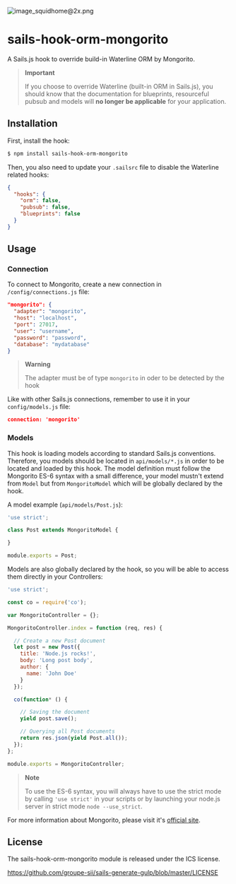 ![image_squidhome@2x.png](http://i.imgur.com/RIvu9.png)

# sails-hook-orm-mongorito

A Sails.js hook to override build-in Waterline ORM by Mongorito.

> **Important**
>
> If you choose to override Waterline (built-in ORM in Sails.js), you should know that the documentation for blueprints, resourceful pubsub and models will **no longer be applicable** for your application.

## Installation

First, install the hook:

```sh
$ npm install sails-hook-orm-mongorito
```

Then, you also need to update your `.sailsrc` file to disable the Waterline related hooks:

```json
{
  "hooks": {
    "orm": false,
    "pubsub": false,
    "blueprints": false
  }
}
```

## Usage

### Connection

To connect to Mongorito, create a new connection in `/config/connections.js` file:

```json
"mongorito": {
  "adapter": "mongorito",
  "host": "localhost",
  "port": 27017,
  "user": "username",
  "password": "password",
  "database": "mydatabase"
}
```

> **Warning**
>
> The adapter must be of type `mongorito` in oder to be detected by the hook

Like with other Sails.js connections, remember to use it in your `config/models.js` file:

```json
connection: 'mongorito'
```

### Models

This hook is loading models according to standard Sails.js conventions. Therefore, you models should be located in `api/models/*.js` in order to be located and loaded by this hook.
The model definition must follow the Mongorito ES-6 syntax with a small difference, your model mustn't extend from `Model` but from `MongoritoModel` which will be globally declared by the hook.

A model example (`api/models/Post.js`):

```js
'use strict';

class Post extends MongoritoModel {

}

module.exports = Post;
```

Models are also globally declared by the hook, so you will be able to access them directly in your Controllers:

```js
'use strict';

const co = require('co');

var MongoritoController = {};

MongoritoController.index = function (req, res) {

  // Create a new Post document
  let post = new Post({
    title: 'Node.js rocks!',
    body: 'Long post body',
    author: {
      name: 'John Doe'
    }
  });

  co(function* () {

    // Saving the document
    yield post.save();

    // Querying all Post documents
    return res.json(yield Post.all());
  });
};

module.exports = MongoritoController;
```

> **Note**
>
> To use the ES-6 syntax, you will always have to use the strict mode by calling `'use strict'` in your scripts or by launching your node.js server in strict mode `node --use_strict`.

For more information about Mongorito, please visit it's [official site](http://mongorito.com/).

## License

The sails-hook-orm-mongorito module is released under the ICS license.

https://github.com/groupe-sii/sails-generate-gulp/blob/master/LICENSE

